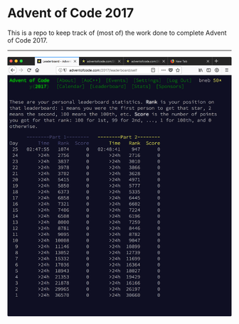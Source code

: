 # Advent of Code 2017
This is a repo to keep track of (most of) the work done to complete Advent of Code 2017.

---

![finished](https://github.com/bneb/advent_of_code_2017/blob/master/finished.png?raw=true)
